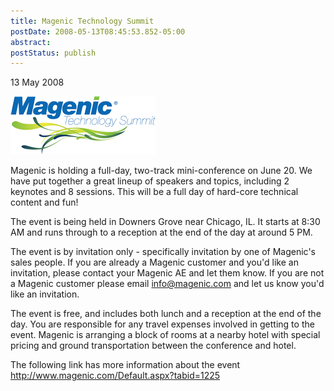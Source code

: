 ```yaml
---
title: Magenic Technology Summit
postDate: 2008-05-13T08:45:53.852-05:00
abstract: 
postStatus: publish
---
```

13 May 2008

![](binary/tech_summit_logo_sm.png)

Magenic is holding a full-day, two-track mini-conference on June 20. We have put together a great lineup of speakers and topics, including 2 keynotes and 8 sessions. This will be a full day of hard-core technical content and fun!

The event is being held in Downers Grove near Chicago, IL. It starts at 8:30 AM and runs through to a reception at the end of the day at around 5 PM.

The event is by invitation only - specifically invitation by one of Magenic's sales people. If you are already a Magenic customer and you'd like an invitation, please contact your Magenic AE and let them know. If you are not a Magenic customer please email info@magenic.com and let us know you'd like an invitation.

The event is free, and includes both lunch and a reception at the end of the day. You are responsible for any travel expenses involved in getting to the event. Magenic is arranging a block of rooms at a nearby hotel with special pricing and ground transportation between the conference and hotel.

The following link has more information about the event
http://www.magenic.com/Default.aspx?tabid=1225
